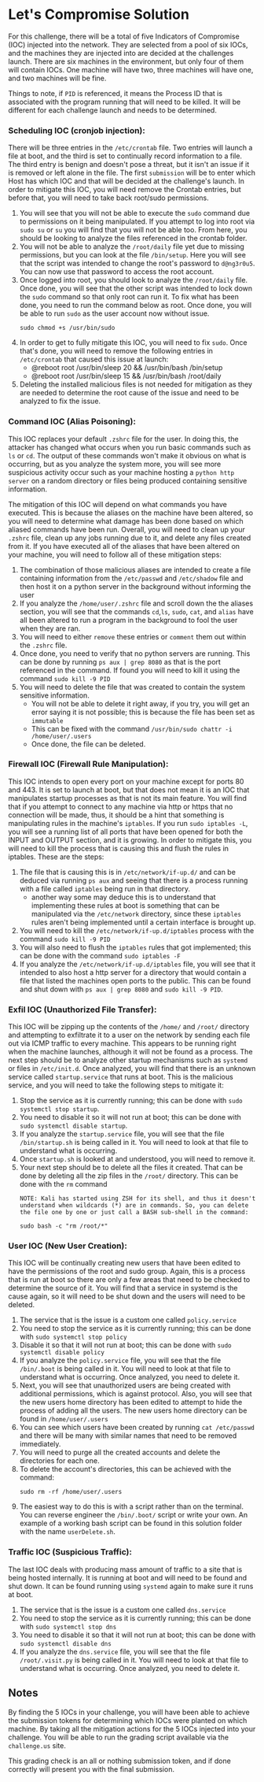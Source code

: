 # Let's Compromise Solution

For this challenge, there will be a total of five Indicators of Compromise (IOC) injected into the network. They are selected from a pool of six IOCs, and the machines they are injected into are decided at the challenges launch. 
There are six machines in the environment, but only four of them will contain IOCs. One machine will have two, three machines will have one, and two machines will be fine.

Things to note, if `PID` is referenced, it means the Process ID that is associated with the program running that will need to be killed. It will be different for each challenge launch and needs to be determined.

### Scheduling IOC (cronjob injection):
There will be three entries in the `/etc/crontab` file. Two entries will launch a file at boot, and the third is set to continually record information to a file.
The third entry is benign and doesn't pose a threat, but it isn't an issue if it is removed or left alone in the file.
The first `submission` will be to enter which Host has which IOC and that will be decided at the challenge's launch.
In order to mitigate this IOC, you will need remove the Crontab entries, but before that, you will need to take back root/sudo permissions.
 1. You will see that you will not be able to execute the `sudo` command due to permissions on it being manipulated. If you attempt to log into root via `sudo su` or `su` you will find that you will not be able too. From here, you should be looking to analyze the files referenced in the crontab folder.
 2. You will not be able to analyze the `/root/daily` file yet due to missing permissions, but you can look at the file `/bin/setup`. Here you will see that the script was intended to change the root's password to `d@ng3r0u5`. You can now use that password to access the root account.
 3. Once logged into root, you should look to analyze the `/root/daily` file. Once done, you will see that the other script was intended to lock down the `sudo` command so that only root can run it. To fix what has been done, you need to run the command below as root. Once done, you will be able to run `sudo` as the user account now without issue.
    ```
    sudo chmod +s /usr/bin/sudo
    ```
 4. In order to get to fully mitigate this IOC, you will need to fix `sudo`. Once that's done, you will need to remove the following entries in `/etc/crontab` that caused this issue at launch:
    - @reboot root /usr/bin/sleep 20 && /usr/bin/bash /bin/setup
    - @reboot root /usr/bin/sleep 15 && /usr/bin/bash /root/daily
 5. Deleting the installed malicious files is not needed for mitigation as they are needed to determine the root cause of the issue and need to be analyzed to fix the issue. 

### Command IOC (Alias Poisoning):
This IOC replaces your default `.zshrc` file for the user. In doing this, the attacker has changed what occurs when you run basic commands such as `ls` or `cd`. 
The output of these commands won't make it obvious on what is occurring, but as you analyze the system more, you will see more suspicious activity occur such as your machine hosting a `python http server` on a random directory
or files being produced containing sensitive information.

The mitigation of this IOC will depend on what commands you have executed. This is because the aliases on the machine have been altered, so you will need to determine what damage has been done based on which aliased commands have been run.
Overall, you will need to clean up your `.zshrc` file, clean up any jobs running due to it, and delete any files created from it.
If you have executed all of the aliases that have been altered on your machine, you will need to follow all of these mitigation steps:
1. The combination of those malicious aliases are intended to create a file containing information from the `/etc/passwd` and `/etc/shadow` file and then host it on a python server in the background without informing the user
2. If you analyze the `/home/user/.zshrc` file and scroll down the the aliases section, you will see that the commands `cd`,`ls`, `sudo`, `cat`, and `alias` have all been altered to run a program in the background to fool the user when they are ran. 
3. You will need to either `remove` these entries or `comment` them out within the `.zshrc` file.
4. Once done, you need to verify that no python servers are running. This can be done by running `ps aux | grep 8080` as that is the port referenced in the command. If found you will need to kill it using the command `sudo kill -9 PID`
5. You will need to delete the file that was created to contain the system sensitive information. 
    - You will not be able to delete it right away, if you try, you will get an error saying it is not possible; this is because the file has been set as `immutable`
    - This can be fixed with the command `/usr/bin/sudo chattr -i /home/user/.users`
    - Once done, the file can be deleted.

### Firewall IOC (Firewall Rule Manipulation):
This IOC intends to open every port on your machine except for ports 80 and 443. It is set to launch at boot, but that does not mean it is an IOC that manipulates startup processes as that is not its main feature.
You will find that if you attempt to connect to any machine via http or https that no connection will be made, thus, it should be a hint that something is manipulating rules in the machine's `iptables`.
If you run `sudo iptables -L`, you will see a running list of all ports that have been opened for both the INPUT and OUTPUT section, and it is growing. 
In order to mitigate this, you will need to kill the process that is causing this and flush the rules in iptables. These are the steps:
1. The file that is causing this is in `/etc/network/if-up.d/` and can be deduced via running `ps aux` and seeing that there is a process running with a file called `iptables` being run in that directory. 
    - another way some may deduce this is to understand that implementing these rules at boot is something that can be manipulated via the `/etc/network` directory, since these `iptables` rules aren't being implemented until a certain interface is brought up.
2. You will need to kill the `/etc/network/if-up.d/iptables` process with the command `sudo kill -9 PID`
3. You will also need to flush the `iptables` rules that got implemented; this can be done with the command `sudo iptables -F`
4. If you analyze the `/etc/network/if-up.d/iptables` file, you will see that it intended to also host a http server for a directory that would contain a file that listed the machines open ports to the public. This can be found and shut down with 
    `ps aux | grep 8080` and `sudo kill -9 PID`.

### Exfil IOC (Unauthorized File Transfer):
This IOC will be zipping up the contents of the `/home/` and `/root/` directory and attempting to exfiltrate it to a user on the network by sending each file out via ICMP traffic to every machine.
This appears to be running right when the machine launches, although it will not be found as a process. 
The next step should be to analyze other startup mechanisms such as `systemd` or files in `/etc/init.d`.
Once analyzed, you will find that there is an unknown service called `startup.service` that runs at boot. This is the malicious service, and you will need to take the following steps to mitigate it:
1. Stop the service as it is currently running; this can be done with `sudo systemctl stop startup`.
2. You need to disable it so it will not run at boot; this can be done with `sudo systemctl disable startup`.
3. If you analyze the `startup.service` file, you will see that the file `/bin/startup.sh` is being called in it. You will need to look at that file to understand what is occurring.
4. Once `startup.sh` is looked at and understood, you will need to remove it.
5. Your next step should be to delete all the files it created. That can be done by deleting all the zip files in the `/root/` directory. This can be done with the `rm` command
    ```
    NOTE: Kali has started using ZSH for its shell, and thus it doesn't understand when wildcards (*) are in commands. So, you can delete the file one by one or just call a BASH sub-shell in the command:
    
    sudo bash -c "rm /root/*"
    ```
### User IOC (New User Creation):
This IOC will be continually creating new users that have been edited to have the permissions of the root and sudo group. 
Again, this is a process that is run at boot so there are only a few areas that need to be checked to determine the source of it.
You will find that a service in systemd is the cause again, so it will need to be shut down and the users will need to be deleted.
1. The service that is the issue is a custom one called `policy.service`
2. You need to stop the service as it is currently running; this can be done with `sudo systemctl stop policy`
3. Disable it so that it will not run at boot; this can be done with `sudo systemctl disable policy`
4. If you analyze the `policy.service` file, you will see that the file `/bin/.boot` is being called in it. You will need to look at that file to understand what is occurring. Once analyzed, you need to delete it.
5. Next, you will see that unauthorized users are being created with additional permissions, which is against protocol. Also, you will see that the new users home directory has been edited to attempt to hide the process of adding all the users.
    The new users home directory can be found in `/home/user/.users`
6. You can see which users have been created by running `cat /etc/passwd` and there will be many with similar names that need to be removed immediately.
7. You will need to purge all the created accounts and delete the directories for each one.
8. To delete the account's directories, this can be achieved with the command:
    ```
    sudo rm -rf /home/user/.users
    ```
9. The easiest way to do this is with a script rather than on the terminal. You can reverse engineer the `/bin/.boot/` script or write your own. An example of a working bash script can be found in this solution folder with the name `userDelete.sh`.

### Traffic IOC (Suspicious Traffic):
The last IOC deals with producing mass amount of traffic to a site that is being hosted internally. It is running at boot and will need to be found and shut down.
It can be found running using `systemd` again to make sure it runs at boot.
1. The service that is the issue is a custom one called `dns.service`
2. You need to stop the service as it is currently running; this can be done with `sudo systemctl stop dns`
3. You need to disable it so that it will not run at boot; this can be done with `sudo systemctl disable dns`
4. If you analyze the `dns.service` file, you will see that the file `/root/.visit.py` is being called in it. You will need to look at that file to understand what is occurring. Once analyzed, you need to delete it.


## Notes

By finding the 5 IOCs in your challenge, you will have been able to achieve the submission tokens for determining which IOCs were planted on which machine.
By taking all the mitigation actions for the 5 IOCs injected into your challenge. You will be able to run the grading script available via the `challenge.us` site. 

This grading check is an all or nothing submission token, and if done correctly will present you with the final submission.
